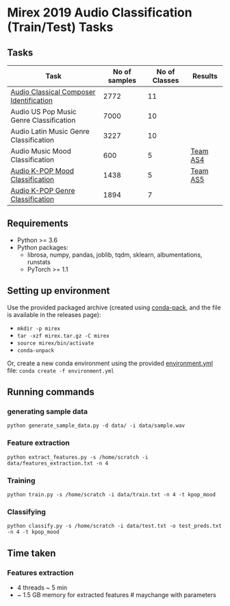 # Mirex 2019 Audio Classification (Train/Test) Tasks

## Tasks

| Task                                                                                                                        | No of samples   | No of Classes   | Results                                                                                      |
| -------------------------------------------                                                                                 | --------------- | --------------- | -----------------                                                                            |
| [Audio Classical Composer Identification](https://www.music-ir.org/mirex/wiki/2019:Audio_Classification_(Train/Test)_Tasks) | 2772            | 11              |                                                                                              |
| Audio US Pop Music Genre Classification                                                                                     | 7000            | 10              |                                                                                              |
| Audio Latin Music Genre Classification                                                                                      | 3227            | 10              |                                                                                              |
| Audio Music Mood Classification                                                                                             | 600             | 5               | [Team AS4](https://www.music-ir.org/nema_out/mirex2019/results/act/mood_report/summary.html) |
| [Audio K-POP Mood Classification](https://www.music-ir.org/mirex/wiki/2019:Audio_K-POP_Mood_Classification)                 | 1438            | 5               | [Team AS5](https://www.music-ir.org/nema_out/mirex2019/results/act/kmooda_report/)           |
| [Audio K-POP Genre Classification](https://www.music-ir.org/mirex/wiki/2019:Audio_K-POP_Genre_Classification)               | 1894            | 7               |                                                                                              |


## Requirements
- Python >= 3.6
- Python packages:
  - librosa, numpy, pandas, joblib, tqdm, sklearn, albumentations, runstats
  - PyTorch >= 1.1

## Setting up environment
Use the provided packaged archive (created using [conda-pack](https://github.com/conda/conda-pack), and the file is available in the releases page):
- `mkdir -p mirex`
- `tar -xzf mirex.tar.gz -C mirex`
- `source mirex/bin/activate`
- `conda-unpack`

Or, create a new conda environment using the provided [environment.yml](environment.yml) file:
`conda create -f environment.yml`


## Running commands

### generating sample data

`python generate_sample_data.py -d data/ -i data/sample.wav`

### Feature extraction

`python extract_features.py -s /home/scratch -i data/features_extraction.txt -n 4 `

### Training

`python train.py -s /home/scratch -i data/train.txt -n 4 -t kpop_mood`

### Classifying

`python classify.py -s /home/scratch -i data/test.txt -o test_preds.txt -n 4 -t kpop_mood`

## Time taken

### Features extraction 
- 4 threads ~ 5 min
- ~ 1.5 GB memory for extracted features # maychange with parameters
